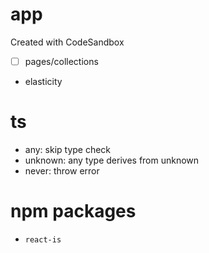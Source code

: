 # app

Created with CodeSandbox

- [ ] pages/collections

- elasticity

# ts

- any: skip type check
- unknown: any type derives from unknown
- never: throw error

# npm packages

- `react-is`
